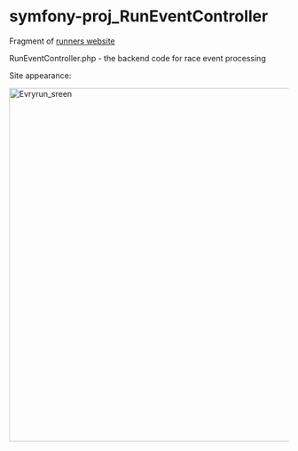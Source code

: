# symfony-proj_RunEventController


Fragment of [runners website](https://www.everyrun.world/)

RunEventController.php - the backend code for race event processing

Site appearance:

<img width="636" alt="Evryrun_sreen" src="https://user-images.githubusercontent.com/56484012/187085232-91bd5cde-9be2-4be5-bcf7-3a68416a1779.png">
